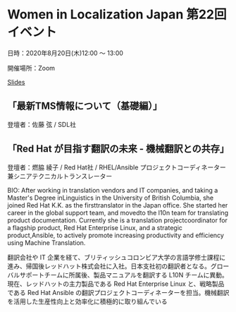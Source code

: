# Women in Localization Japan 第22回イベント 

日時：2020年8月20日(木)12:00 ～ 13:00

開催場所：Zoom

[Slides](https://drive.google.com/drive/u/1/folders/11WLBmIQCeJN9fb26Ex7n762Mh2LB8Ifd)

## 「最新TMS情報について（基礎編）」
登壇者：佐藤 弦 / SDL社

## 「Red Hat が目指す翻訳の未来 - 機械翻訳との共存」
登壇者：燃脇 綾子 / Red Hat社 / RHEL/Ansible プロジェクトコーディネーター兼シニアテクニカルトランスレーター

BIO:
After working in translation vendors and IT companies, and taking a Master's Degree inLinguistics in the University of British Columbia, she joined Red Hat K.K. as the firsttranslator in the Japan office. She started her career in the global support team, and movedto the l10n team for translating product documentation. Currently she is a translation projectcoordinator for a flagship product, Red Hat Enterprise Linux, and a strategic product,Ansible, to actively promote increasing productivity and efficiency using Machine Translation.

翻訳会社や IT 企業を経て、ブリティッシュコロンビア大学の言語学修士課程に進み、帰国後レッドハット株式会社に入社。日本支社初の翻訳者となる。グローバルサポートチームに所属後、製品マニュアルを翻訳する L10N チームに異動。現在、レッドハットの主力製品である Red Hat Enterprise Linux と、戦略製品である Red Hat Ansible の翻訳プロジェクトコーディネーターを担当。機械翻訳を活用した生産性向上と効率化に積極的に取り組んでいる
